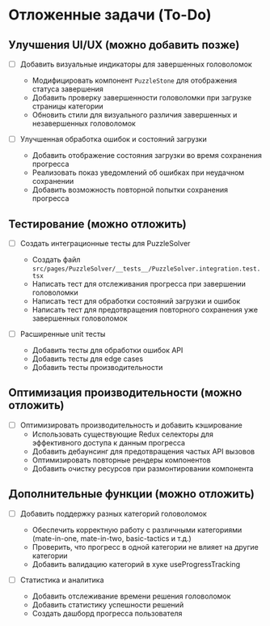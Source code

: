 # Отложенные задачи (To-Do)

## Улучшения UI/UX (можно добавить позже)

- [ ] Добавить визуальные индикаторы для завершенных головоломок

  - Модифицировать компонент `PuzzleStone` для отображения статуса завершения
  - Добавить проверку завершенности головоломки при загрузке страницы категории
  - Обновить стили для визуального различия завершенных и незавершенных головоломок

- [ ] Улучшенная обработка ошибок и состояний загрузки
  - Добавить отображение состояния загрузки во время сохранения прогресса
  - Реализовать показ уведомлений об ошибках при неудачном сохранении
  - Добавить возможность повторной попытки сохранения прогресса

## Тестирование (можно отложить)

- [ ] Создать интеграционные тесты для PuzzleSolver

  - Создать файл `src/pages/PuzzleSolver/__tests__/PuzzleSolver.integration.test.tsx`
  - Написать тест для отслеживания прогресса при завершении головоломки
  - Написать тест для обработки состояний загрузки и ошибок
  - Написать тест для предотвращения повторного сохранения уже завершенных головоломок

- [ ] Расширенные unit тесты
  - Добавить тесты для обработки ошибок API
  - Добавить тесты для edge cases
  - Добавить тесты производительности

## Оптимизация производительности (можно отложить)

- [ ] Оптимизировать производительность и добавить кэширование
  - Использовать существующие Redux селекторы для эффективного доступа к данным прогресса
  - Добавить дебаунсинг для предотвращения частых API вызовов
  - Оптимизировать повторные рендеры компонентов
  - Добавить очистку ресурсов при размонтировании компонента

## Дополнительные функции (можно отложить)

- [ ] Добавить поддержку разных категорий головоломок

  - Обеспечить корректную работу с различными категориями (mate-in-one, mate-in-two, basic-tactics и т.д.)
  - Проверить, что прогресс в одной категории не влияет на другие категории
  - Добавить валидацию категорий в хуке useProgressTracking

- [ ] Статистика и аналитика
  - Добавить отслеживание времени решения головоломок
  - Добавить статистику успешности решений
  - Создать дашборд прогресса пользователя

